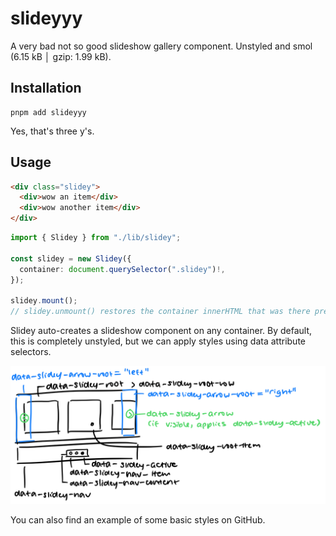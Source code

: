 # slideyyy

A very bad not so good slideshow gallery component. Unstyled and smol (6.15 kB │ gzip: 1.99 kB).

## Installation

```
pnpm add slideyyy
```

Yes, that's three y's.

## Usage

```html
<div class="slidey">
  <div>wow an item</div>
  <div>wow another item</div>
</div>
```

```ts
import { Slidey } from "./lib/slidey";

const slidey = new Slidey({
  container: document.querySelector(".slidey")!,
});

slidey.mount();
// slidey.unmount() restores the container innerHTML that was there previously
```

Slidey auto-creates a slideshow component on any container. By default, this is completely unstyled, but we can apply styles using data attribute selectors.

![selectors](./selectors.png)

You can also find an example of some basic styles on GitHub.
